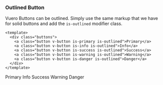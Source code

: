 ### Outlined Button

Vuero Buttons can be outlined. Simply use the same markup that we have
for solid buttons and add the `is-outlined` modifier class.

<!--code-->

```vue
<template>
  <div class="buttons">
    <a class="button v-button is-primary is-outlined">Primary</a>
    <a class="button v-button is-info is-outlined">Info</a>
    <a class="button v-button is-success is-outlined">Success</a>
    <a class="button v-button is-warning is-outlined">Warning</a>
    <a class="button v-button is-danger is-outlined">Danger</a>
  </div>
</template>
```

<!--/code-->

<!--example-->

<div class="buttons">
  <a class="button v-button is-primary is-outlined">Primary</a>
  <a class="button v-button is-info is-outlined">Info</a>
  <a class="button v-button is-success is-outlined">Success</a>
  <a class="button v-button is-warning is-outlined">Warning</a>
  <a class="button v-button is-danger is-outlined">Danger</a>
</div>

<!--/example-->
